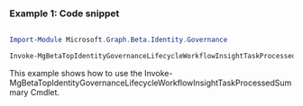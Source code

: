 ### Example 1: Code snippet

```powershell

Import-Module Microsoft.Graph.Beta.Identity.Governance

Invoke-MgBetaTopIdentityGovernanceLifecycleWorkflowInsightTaskProcessedSummary

```
This example shows how to use the Invoke-MgBetaTopIdentityGovernanceLifecycleWorkflowInsightTaskProcessedSummary Cmdlet.

